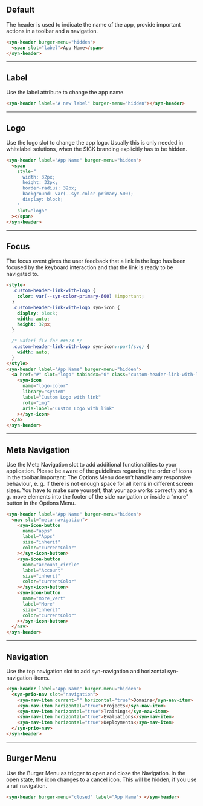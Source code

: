 ## Default

The header is used to indicate the name of the app, provide important actions in a toolbar and a navigation.

```html
<syn-header burger-menu="hidden">
  <span slot="label">App Name</span>
</syn-header>
```

---

## Label

Use the label attribute to change the app name.

```html
<syn-header label="A new label" burger-menu="hidden"></syn-header>
```

---

## Logo

Use the logo slot to change the app logo. Usually this is only needed in whitelabel solutions, when the SICK branding explicitly has to be hidden.

```html
<syn-header label="App Name" burger-menu="hidden">
  <span
    style="
      width: 32px;
      height: 32px;
      border-radius: 32px;
      background: var(--syn-color-primary-500);
      display: block;
    "
    slot="logo"
  ></span>
</syn-header>
```

---

## Focus

The focus event gives the user feedback that a link in the logo has been focused by the keyboard interaction and that the link is ready to be navigated to.

```html
<style>
  .custom-header-link-with-logo {
    color: var(--syn-color-primary-600) !important;
  }
  .custom-header-link-with-logo syn-icon {
    display: block;
    width: auto;
    height: 32px;
  }

  /* Safari fix for ##623 */
  .custom-header-link-with-logo syn-icon::part(svg) {
    width: auto;
  }
</style>
<syn-header label="App Name" burger-menu="hidden">
  <a href="#" slot="logo" tabindex="0" class="custom-header-link-with-logo">
    <syn-icon
      name="logo-color"
      library="system"
      label="Custom Logo with link"
      role="img"
      aria-label="Custom Logo with link"
    ></syn-icon>
  </a>
</syn-header>
```

---

## Meta Navigation

Use the Meta Navigation slot to add additional functionalities to your application. Please be aware of the guidelines regarding the order of icons in the toolbar.Important: The Options Menu doesn’t handle any responsive behaviour, e. g. if there is not enough space for all items in different screen sizes. You have to make sure yourself, that your app works correctly and e. g. move elements into the footer of the side navigation or inside a “more” button in the Options Menu.

```html
<syn-header label="App Name" burger-menu="hidden">
  <nav slot="meta-navigation">
    <syn-icon-button
      name="apps"
      label="Apps"
      size="inherit"
      color="currentColor"
    ></syn-icon-button>
    <syn-icon-button
      name="account_circle"
      label="Account"
      size="inherit"
      color="currentColor"
    ></syn-icon-button>
    <syn-icon-button
      name="more_vert"
      label="More"
      size="inherit"
      color="currentColor"
    ></syn-icon-button>
  </nav>
</syn-header>
```

---

## Navigation

Use the top navigation slot to add syn-navigation and horizontal syn-navigation-items.

```html
<syn-header label="App Name" burger-menu="hidden">
  <syn-prio-nav slot="navigation">
    <syn-nav-item current="" horizontal="true">Domains</syn-nav-item>
    <syn-nav-item horizontal="true">Projects</syn-nav-item>
    <syn-nav-item horizontal="true">Trainings</syn-nav-item>
    <syn-nav-item horizontal="true">Evaluations</syn-nav-item>
    <syn-nav-item horizontal="true">Deployments</syn-nav-item>
  </syn-prio-nav>
</syn-header>
```

---

## Burger Menu

Use the Burger Menu as trigger to open and close the Navigation. In the open state, the icon changes to a cancel icon. This will be hidden, if you use a rail navigation.

```html
<syn-header burger-menu="closed" label="App Name"> </syn-header>
```
